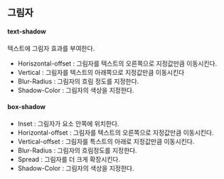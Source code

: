 ## 그림자

#### text-shadow
텍스트에 그림자 효과를 부여한다.
+ Horiszontal-offset : 그림자를 텍스트의 오른쪽으로 지정값만큼 이동시킨다.
+ Vertical : 그림자를 텍스트의 아래쪽으로 지정값만큼 이동시킨다
+ Blur-Radius : 그림자의 흐림 정도를 지정한다.
+ Shadow-Color : 그림자의 색상을 지정한다.

#### box-shadow
+ Inset : 그림자가 요소 안쪽에 위치한다.
+ Horizontal-offset : 그림자를 텍스트의 오른쪽으로 지정값만큼 이동시킨다.
+ Vertical-offset : 그림자를 특스트의 아래로 지정값만큼 이동시킨다.
+ Blur-Radius : 그림자의 흐림정도를 지정한다.
+ Spread : 그림자를 더 크게 확장시킨다.
+ Shadow-Color : 그림자의 색상을 지정한다.